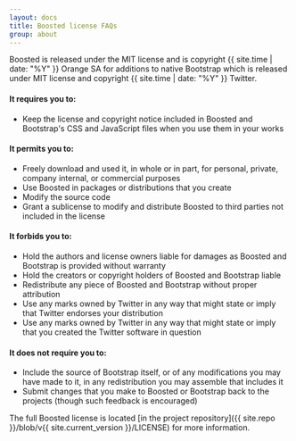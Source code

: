 ```yaml
---
layout: docs
title: Boosted license FAQs
group: about
---
```


Boosted is released under the MIT license and is copyright {{ site.time | date: "%Y" }} Orange SA for additions to native Bootstrap which is released under MIT license and copyright {{ site.time | date: "%Y" }} Twitter.

#### It requires you to:

* Keep the license and copyright notice included in Boosted and Bootstrap's CSS and JavaScript files when you use them in your works

#### It permits you to:

- Freely download and used it, in whole or in part, for personal, private, company internal, or commercial purposes
- Use Boosted in packages or distributions that you create
- Modify the source code
- Grant a sublicense to modify and distribute Boosted to third parties not included in the license

#### It forbids you to:

- Hold the authors and license owners liable for damages as Boosted and Bootstrap is provided without warranty
- Hold the creators or copyright holders of Boosted and Bootstrap liable
- Redistribute any piece of Boosted and Bootstrap without proper attribution
- Use any marks owned by Twitter in any way that might state or imply that Twitter endorses your distribution
- Use any marks owned by Twitter in any way that might state or imply that you created the Twitter software in question

#### It does not require you to:

- Include the source of Bootstrap itself, or of any modifications you may have made to it, in any redistribution you may assemble that includes it
- Submit changes that you make to Boosted or Bootstrap back to the projects (though such feedback is encouraged)

The full Boosted license is located [in the project repository]({{ site.repo }}/blob/v{{ site.current_version }}/LICENSE) for more information.

